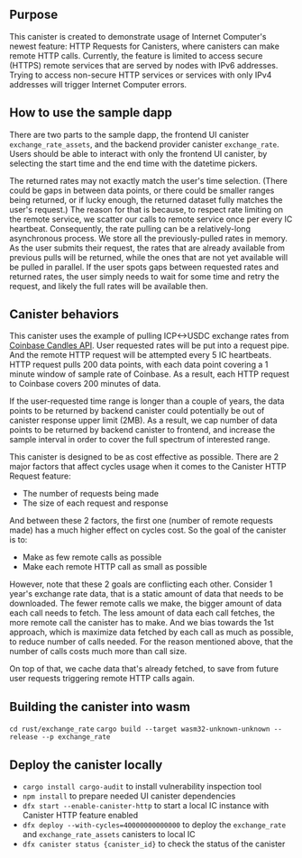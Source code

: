 ## Purpose
This canister is created to demonstrate usage of Internet Computer's newest feature: HTTP Requests
for Canisters, where canisters can make remote HTTP calls. Currently, the feature is limited to
access secure (HTTPS) remote services that are served by nodes with IPv6 addresses. Trying to access
non-secure HTTP services or services with only IPv4 addresses will trigger Internet Computer errors.

## How to use the sample dapp
There are two parts to the sample dapp, the frontend UI canister `exchange_rate_assets`, and the
backend provider canister `exchange_rate`. Users should be able to interact with only the frontend
UI canister, by selecting the start time and the end time with the datetime pickers.

The returned rates may not exactly match the user's time selection. (There could be gaps in between
data points, or there could be smaller ranges being returned, or if lucky enough, the returned
dataset fully matches the user's request.) The reason for that is because, to respect rate limiting
on the remote service, we scatter our calls to remote service once per every IC heartbeat.
Consequently, the rate pulling can be a relatively-long asynchronous process. We store all the
previously-pulled rates in memory. As the user submits their request, the rates that are already
available from previous pulls will be returned, while the ones that are not yet available will be
pulled in parallel. If the user spots gaps between requested rates and returned rates, the user
simply needs to wait for some time and retry the request, and likely the full rates will be available then.

## Canister behaviors
This canister uses the example of pulling ICP<->USDC exchange rates from
[Coinbase Candles API](https://docs.cloud.coinbase.com/exchange/reference/exchangerestapi_getproductcandles).
User requested rates will be put into a request pipe. And the remote HTTP request will be
attempted every 5 IC heartbeats. HTTP request pulls 200 data points, with each data point covering a
1 minute window of sample rate of Coinbase. As a result, each HTTP request to Coinbase covers
200 minutes of data. 

If the user-requested time range is longer than a couple of years, the data points to be returned
by backend canister could potentially be out of canister response upper limit (2MB). As a result,
we cap number of data points to be returned by backend canister to frontend, and increase the
sample interval in order to cover the full spectrum of interested range.

This canister is designed to be as cost effective as possible. There are 2 major factors that affect
cycles usage when it comes to the Canister HTTP Request feature:
- The number of requests being made
- The size of each request and response

And between these 2 factors, the first one (number of remote requests made) has a much higher
effect on cycles cost. So the goal of the canister is to:
- Make as few remote calls as possible
- Make each remote HTTP call as small as possible

However, note that these 2 goals are conflicting each other. Consider 1 year's exchange rate
data, that is a static amount of data that needs to be downloaded. The fewer remote calls we make, the
bigger amount of data each call needs to fetch. The less amount of data each call fetches, the
more remote call the canister has to make. And we bias towards the 1st approach, which is
maximize data fetched by each call as much as possible, to reduce number of calls needed. For the reason
mentioned above, that the number of calls costs much more than call size.

On top of that, we cache data that's already fetched, to save from future user requests
triggering remote HTTP calls again.

## Building the canister into wasm
`cd rust/exchange_rate`
`cargo build --target wasm32-unknown-unknown --release --p exchange_rate`

## Deploy the canister locally
- `cargo install cargo-audit` to install vulnerability inspection tool
- `npm install` to prepare needed UI canister dependencies
- `dfx start --enable-canister-http` to start a local IC instance with Canister HTTP feature enabled
- `dfx deploy --with-cycles=40000000000000` to deploy the `exchange_rate` and `exchange_rate_assets`
  canisters to local IC
- `dfx canister status {canister_id}` to check the status of the canister
